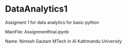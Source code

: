 # DataAnalytics1
Assigment 1 for data analytics for basic python

MainFile: Assignmentfinal.ipynb

Name: Nimesh Gautam
MTech in AI
Kathmandu University
